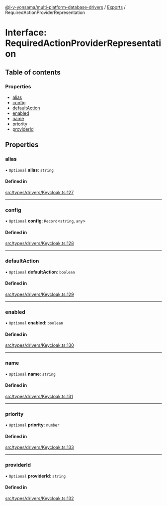 [@l-v-yonsama/multi-platform-database-drivers](../README.md) / [Exports](../modules.md) / RequiredActionProviderRepresentation

# Interface: RequiredActionProviderRepresentation

## Table of contents

### Properties

- [alias](RequiredActionProviderRepresentation.md#alias)
- [config](RequiredActionProviderRepresentation.md#config)
- [defaultAction](RequiredActionProviderRepresentation.md#defaultaction)
- [enabled](RequiredActionProviderRepresentation.md#enabled)
- [name](RequiredActionProviderRepresentation.md#name)
- [priority](RequiredActionProviderRepresentation.md#priority)
- [providerId](RequiredActionProviderRepresentation.md#providerid)

## Properties

### alias

• `Optional` **alias**: `string`

#### Defined in

[src/types/drivers/Keycloak.ts:127](https://github.com/l-v-yonsama/db-drivers/blob/b0e09fd/src/types/drivers/Keycloak.ts#L127)

___

### config

• `Optional` **config**: `Record`<`string`, `any`\>

#### Defined in

[src/types/drivers/Keycloak.ts:128](https://github.com/l-v-yonsama/db-drivers/blob/b0e09fd/src/types/drivers/Keycloak.ts#L128)

___

### defaultAction

• `Optional` **defaultAction**: `boolean`

#### Defined in

[src/types/drivers/Keycloak.ts:129](https://github.com/l-v-yonsama/db-drivers/blob/b0e09fd/src/types/drivers/Keycloak.ts#L129)

___

### enabled

• `Optional` **enabled**: `boolean`

#### Defined in

[src/types/drivers/Keycloak.ts:130](https://github.com/l-v-yonsama/db-drivers/blob/b0e09fd/src/types/drivers/Keycloak.ts#L130)

___

### name

• `Optional` **name**: `string`

#### Defined in

[src/types/drivers/Keycloak.ts:131](https://github.com/l-v-yonsama/db-drivers/blob/b0e09fd/src/types/drivers/Keycloak.ts#L131)

___

### priority

• `Optional` **priority**: `number`

#### Defined in

[src/types/drivers/Keycloak.ts:133](https://github.com/l-v-yonsama/db-drivers/blob/b0e09fd/src/types/drivers/Keycloak.ts#L133)

___

### providerId

• `Optional` **providerId**: `string`

#### Defined in

[src/types/drivers/Keycloak.ts:132](https://github.com/l-v-yonsama/db-drivers/blob/b0e09fd/src/types/drivers/Keycloak.ts#L132)
